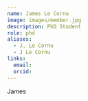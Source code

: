 ```yaml
---
name: James Le Cornu
image: images/member.jpg
description: PhD Student
role: phd
aliases:
  - J. Le Cornu
  - J Le Cornu
links:
  email:
  orcid:
---
```


James
